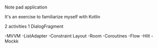Note pad application

It's an exercise to familiarize myself with Kotlin

2 activities
1 DialogFragment

-MVVM
-ListAdapter
-Constraint Layout
-Room
-Coroutines
-Flow
-Hilt
-Mockk